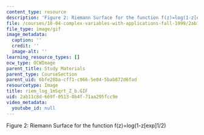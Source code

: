 ```yaml
---
content_type: resource
description: 'Figure 2: Riemann Surface for the function f(z)=log(1-z[exp]1/2)'
file: /courses/18-04-complex-variables-with-applications-fall-1999/2ab11c8d669f05138b4f71aa295fcc9e_riem_log_1mSqrt_Z_b.GIF
file_type: image/gif
image_metadata:
  caption: ''
  credit: ''
  image-alt: ''
learning_resource_types: []
ocw_type: OCWImage
parent_title: Study Materials
parent_type: CourseSection
parent_uid: 6bfe28ba-cff1-c966-5e04-5bab872d6fad
resourcetype: Image
title: riem_log_1mSqrt_Z_b.GIF
uid: 2ab11c8d-669f-0513-8b4f-71aa295fcc9e
video_metadata:
  youtube_id: null
---
```

Figure 2: Riemann Surface for the function f(z)=log(1-z[exp]1/2)

